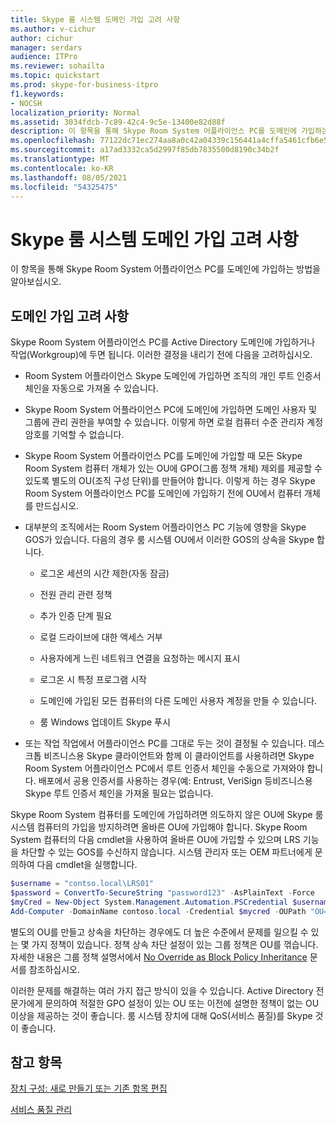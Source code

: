 ```yaml
---
title: Skype 룸 시스템 도메인 가입 고려 사항
ms.author: v-cichur
author: cichur
manager: serdars
audience: ITPro
ms.reviewer: sohailta
ms.topic: quickstart
ms.prod: skype-for-business-itpro
f1.keywords:
- NOCSH
localization_priority: Normal
ms.assetid: 3034fdcb-7c89-42c4-9c5e-13400e82d88f
description: 이 항목을 통해 Skype Room System 어플라이언스 PC를 도메인에 가입하는 방법을 알아보십시오.
ms.openlocfilehash: 77122dc71ec274aa8a0c42a04339c156441a4cffa5461cfb6e5fb439c5b04d4b
ms.sourcegitcommit: a17ad3332ca5d2997f85db7835500d8190c34b2f
ms.translationtype: MT
ms.contentlocale: ko-KR
ms.lasthandoff: 08/05/2021
ms.locfileid: "54325475"
---
```

# <a name="skype-room-system-domain-joining-considerations"></a>Skype 룸 시스템 도메인 가입 고려 사항
 
이 항목을 통해 Skype Room System 어플라이언스 PC를 도메인에 가입하는 방법을 알아보십시오.
  
## <a name="domain-joining-considerations"></a>도메인 가입 고려 사항

Skype Room System 어플라이언스 PC를 Active Directory 도메인에 가입하거나 작업(Workgroup)에 두면 됩니다. 이러한 결정을 내리기 전에 다음을 고려하십시오.
  
- Room System 어플라이언스 Skype 도메인에 가입하면 조직의 개인 루트 인증서 체인을 자동으로 가져올 수 있습니다.
    
- Skype Room System 어플라이언스 PC에 도메인에 가입하면 도메인 사용자 및 그룹에 관리 권한을 부여할 수 있습니다. 이렇게 하면 로컬 컴퓨터 수준 관리자 계정 암호를 기억할 수 없습니다.
    
- Skype Room System 어플라이언스 PC를 도메인에 가입할 때 모든 Skype Room System 컴퓨터 개체가 있는 OU에 GPO(그룹 정책 개체) 제외를 제공할 수 있도록 별도의 OU(조직 구성 단위)를 만들어야 합니다. 이렇게 하는 경우 Skype Room System 어플라이언스 PC를 도메인에 가입하기 전에 OU에서 컴퓨터 개체를 만드십시오.
    
- 대부분의 조직에서는 Room System 어플라이언스 PC 기능에 영향을 Skype GOS가 있습니다. 다음의 경우 룸 시스템 OU에서 이러한 GOS의 상속을 Skype 합니다. 
    
  - 로그온 세션의 시간 제한(자동 잠금)
    
  - 전원 관리 관련 정책
    
  - 추가 인증 단계 필요
    
  - 로컬 드라이브에 대한 액세스 거부
    
  - 사용자에게 느린 네트워크 연결을 요청하는 메시지 표시
    
  - 로그온 시 특정 프로그램 시작
    
  - 도메인에 가입된 모든 컴퓨터의 다른 도메인 사용자 계정을 만들 수 있습니다.
    
  - 룸 Windows 업데이트 Skype 푸시
    
- 또는 작업 작업에서 어플라이언스 PC를 그대로 두는 것이 결정될 수 있습니다. 데스크톱 비즈니스용 Skype 클라이언트와 함께 이 클라이언트를 사용하려면 Skype Room System 어플라이언스 PC에서 루트 인증서 체인을 수동으로 가져와야 합니다. 배포에서 공용 인증서를 사용하는 경우(예: Entrust, VeriSign 등비즈니스용 Skype 루트 인증서 체인을 가져올 필요는 없습니다. 
    
Skype Room System 컴퓨터를 도메인에 가입하려면 의도하지 않은 OU에 Skype 룸 시스템 컴퓨터의 가입을 방지하려면 올바른 OU에 가입해야 합니다. Skype Room System 컴퓨터의 다음 cmdlet을 사용하여 올바른 OU에 가입할 수 있으며 LRS 기능을 차단할 수 있는 GOS를 수신하지 않습니다. 시스템 관리자 또는 OEM 파트너에게 문의하여 다음 cmdlet을 실행합니다.
  
```powershell
$username = "contso.local\LRS01"
$password = ConvertTo-SecureString "password123" -AsPlainText -Force
$myCred = New-Object System.Management.Automation.PSCredential $username, $password
Add-Computer -DomainName contoso.local -Credential $mycred -OUPath "OU=LyncRoomSystem,OU=Resources,DC=CONTOSO,DC=LOCAL"
```

별도의 OU를 만들고 상속을 차단하는 경우에도 더 높은 수준에서 문제를 일으킬 수 있는 몇 가지 정책이 있습니다. 정책 상속 차단 설정이 있는 그룹 정책은 OU를 꺾습니다. 자세한 내용은 그룹 정책 설명서에서 [No Override as Block Policy Inheritance](/previous-versions/windows/it-pro/windows-2000-server/cc978255(v=technet.10)) 문서를 참조하십시오.
  
이러한 문제를 해결하는 여러 가지 접근 방식이 있을 수 있습니다. Active Directory 전문가에게 문의하여 적절한 GPO 설정이 있는 OU 또는 이전에 설명한 정책이 없는 OU 이상을 제공하는 것이 좋습니다. 룸 시스템 장치에 대해 QoS(서비스 품질)를 Skype 것이 좋습니다.

## <a name="see-also"></a>참고 항목
  
[장치 구성: 새로 만들기 또는 기존 항목 편집](../../help-topics/help-lscp/device-configuration-create-new-or-edit-existing.md)

[서비스 품질 관리](../../plan-your-deployment/network-requirements/network-requirements.md#managing-quality-of-service)